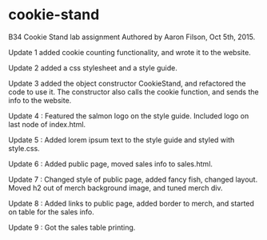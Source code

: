 # cookie-stand
B34 Cookie Stand lab assignment
Authored by Aaron Filson, Oct 5th, 2015.

Update 1 added cookie counting functionality, and wrote it to the website.

Update 2 added a css stylesheet and a style guide.

Update 3 added the object constructor CookieStand, and refactored the code to use it.
The constructor also calls the cookie function, and sends the info to the website.

Update 4 : Featured the salmon logo on the style guide. Included logo on last
node of index.html.

Update 5 : Added lorem ipsum text to the style guide and styled with style.css.

Update 6 : Added public page, moved sales info to sales.html.

Update 7 : Changed style of public page, added fancy fish, changed layout. Moved
h2 out of merch background image, and tuned merch div.

Update 8 : Added links to public page, added border to merch, and started on table
for the sales info.

Update 9 : Got the sales table printing.
